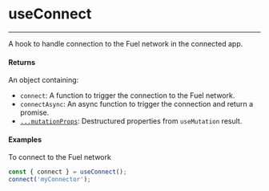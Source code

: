 # useConnect
---

A hook to handle connection to the Fuel network in the connected app.

#### Returns

An object containing:
- `connect`: A function to trigger the connection to the Fuel network.
- `connectAsync`: An async function to trigger the connection and return a promise.
- [`...mutationProps`](https://tanstack.com/query/latest/docs/framework/react/reference/useMutation): Destructured properties from `useMutation` result.

#### Examples

To connect to the Fuel network
```ts
const { connect } = useConnect();
connect('myConnector');
```
